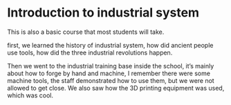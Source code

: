 # Introduction to industrial system

This is also a basic course that most students will take.

first, we learned the history of industrial system, how did ancient people use tools, how did the three industrial revolutions happen.

Then we went to the industrial training base inside the school, it’s mainly about how to forge by hand and machine, I remember there were some machine tools, the staff demonstrated how to use them, but we were not allowed to get close. We also saw how the 3D printing equipment was used, which was cool.